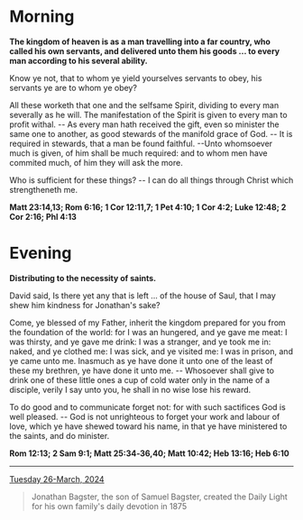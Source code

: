 # Morning

**The kingdom of heaven is as a man travelling into a far country, who called his own servants, and delivered unto them his goods ... to every man according to his several ability.**
 
Know ye not, that to whom ye yield yourselves servants to obey, his servants ye are to whom ye obey?
 
All these worketh that one and the selfsame Spirit, dividing to every man severally as he will. The manifestation of the Spirit is given to every man to profit withal. -- As every man hath received the gift, even so minister the same one to another, as good stewards of the manifold grace of God. -- It is required in stewards, that a man be found faithful. --Unto whomsoever much is given, of him shall be much required: and to whom men have commited much, of him they will ask the more.
 
Who is sufficient for these things? -- I can do all things through Christ which strengtheneth me.  

**Matt 23:14,13; Rom 6:16; 1 Cor 12:11,7; 1 Pet 4:10; 1 Cor 4:2; Luke 12:48; 2 Cor 2:16; Phl 4:13**

# Evening

**Distributing to the necessity of saints.**
 
David said, Is there yet any that is left ... of the house of Saul, that I may shew him kindness for Jonathan's sake?
 
Come, ye blessed of my Father, inherit the kingdom prepared for you from the foundation of the world: for I was an hungered, and ye gave me meat: I was thirsty, and ye gave me drink: I was a stranger, and ye took me in: naked, and ye clothed me: I was sick, and ye visited me: I was in prison, and ye came unto me. Inasmuch as ye have done it unto one of the least of these my brethren, ye have done it unto me. -- Whosoever shall give to drink one of these little ones a cup of cold water only in the name of a disciple, verily I say unto you, he shall in no wise lose his reward.
 
To do good and to communicate forget not: for with such sactifices God is well pleased. -- God is not unrighteous to forget your work and labour of love, which ye have shewed toward his name, in that ye have ministered to the saints, and do minister.  

**Rom 12:13; 2 Sam 9:1; Matt 25:34‑36,40; Matt 10:42; Heb 13:16; Heb 6:10**

---

[Tuesday 26-March, 2024](https://t.me/s/daily_light)

> Jonathan Bagster, the son of Samuel Bagster, created the Daily Light for his own family's daily devotion in 1875


